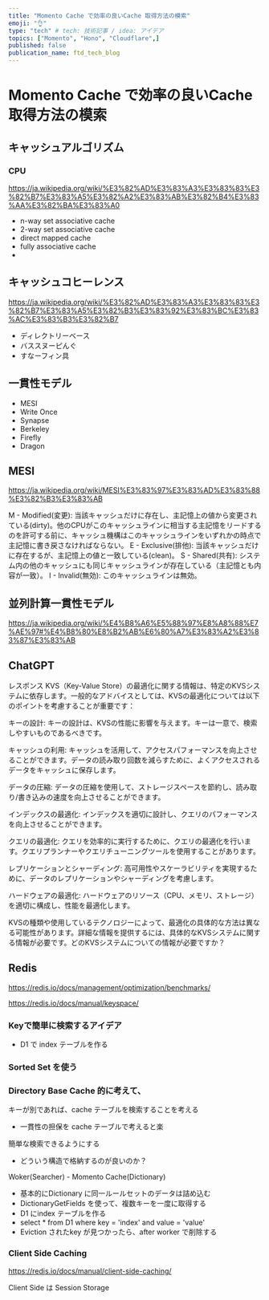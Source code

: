 ```yaml
---
title: "Momento Cache で効率の良いCache 取得方法の模索"
emoji: "👌"
type: "tech" # tech: 技術記事 / idea: アイデア
topics: ["Momento", "Hono", "Cloudflare",]
published: false
publication_name: ftd_tech_blog
---
```


# Momento Cache で効率の良いCache 取得方法の模索

## キャッシュアルゴリズム 
### CPU
https://ja.wikipedia.org/wiki/%E3%82%AD%E3%83%A3%E3%83%83%E3%82%B7%E3%83%A5%E3%82%A2%E3%83%AB%E3%82%B4%E3%83%AA%E3%82%BA%E3%83%A0
- n-way set associative cache
- 2-way set associative cache
- direct mapped cache
- fully associative cache
- 
## キャッシュコヒーレンス
https://ja.wikipedia.org/wiki/%E3%82%AD%E3%83%A3%E3%83%83%E3%82%B7%E3%83%A5%E3%82%B3%E3%83%92%E3%83%BC%E3%83%AC%E3%83%B3%E3%82%B7

- ディレクトリーベース
- バススヌーピんぐ
- すなーフィン具

## 一貫性モデル
- MESI
- Write Once
- Synapse 
- Berkeley
- Firefly
- Dragon

## MESI
https://ja.wikipedia.org/wiki/MESI%E3%83%97%E3%83%AD%E3%83%88%E3%82%B3%E3%83%AB

M - Modified(変更): 当該キャッシュだけに存在し、主記憶上の値から変更されている(dirty)。他のCPUがこのキャッシュラインに相当する主記憶をリードするのを許可する前に、キャッシュ機構はこのキャッシュラインをいずれかの時点で主記憶に書き戻さなければならない。
E - Exclusive(排他): 当該キャッシュだけに存在するが、主記憶上の値と一致している(clean)。
S - Shared(共有): システム内の他のキャッシュにも同じキャッシュラインが存在している（主記憶とも内容が一致）。
I - Invalid(無効): このキャッシュラインは無効。

## 並列計算一貫性モデル
https://ja.wikipedia.org/wiki/%E4%B8%A6%E5%88%97%E8%A8%88%E7%AE%97#%E4%B8%80%E8%B2%AB%E6%80%A7%E3%83%A2%E3%83%87%E3%83%AB

## ChatGPT

レスポンス
KVS（Key-Value Store）の最適化に関する情報は、特定のKVSシステムに依存します。一般的なアドバイスとしては、KVSの最適化については以下のポイントを考慮することが重要です：

キーの設計: キーの設計は、KVSの性能に影響を与えます。キーは一意で、検索しやすいものであるべきです。

キャッシュの利用: キャッシュを活用して、アクセスパフォーマンスを向上させることができます。データの読み取り回数を減らすために、よくアクセスされるデータをキャッシュに保存します。

データの圧縮: データの圧縮を使用して、ストレージスペースを節約し、読み取り/書き込みの速度を向上させることができます。

インデックスの最適化: インデックスを適切に設計し、クエリのパフォーマンスを向上させることができます。

クエリの最適化: クエリを効率的に実行するために、クエリの最適化を行います。クエリプランナーやクエリチューニングツールを使用することがあります。

レプリケーションとシャーディング: 高可用性やスケーラビリティを実現するために、データのレプリケーションやシャーディングを考慮します。

ハードウェアの最適化: ハードウェアのリソース（CPU、メモリ、ストレージ）を適切に構成し、性能を最適化します。

KVSの種類や使用しているテクノロジーによって、最適化の具体的な方法は異なる可能性があります。詳細な情報を提供するには、具体的なKVSシステムに関する情報が必要です。どのKVSシステムについての情報が必要ですか？


## Redis
https://redis.io/docs/management/optimization/benchmarks/

https://redis.io/docs/manual/keyspace/

### Keyで簡単に検索するアイデア
- D1 で index テーブルを作る
### Sorted Set を使う

### Directory Base Cache 的に考えて、
キーが別であれば、cache テーブルを検索することを考える
- 一貫性の担保を cache テーブルで考えると楽

簡単な検索できるようにする
- どういう構造で格納するのが良いのか？

Woker(Searcher) - Momento Cache(Dictionary) 
- 基本的にDictionary に同一ルールセットのデータは詰め込む
- DictionaryGetFields を使って、複数キーを一度に取得する
- D1 にindex テーブルを作る
- select * from D1 where key = 'index' and value = 'value'
- Eviction されたkey が見つかったら、after worker で削除する

### Client Side Caching
https://redis.io/docs/manual/client-side-caching/

Client Side は Session Storage

